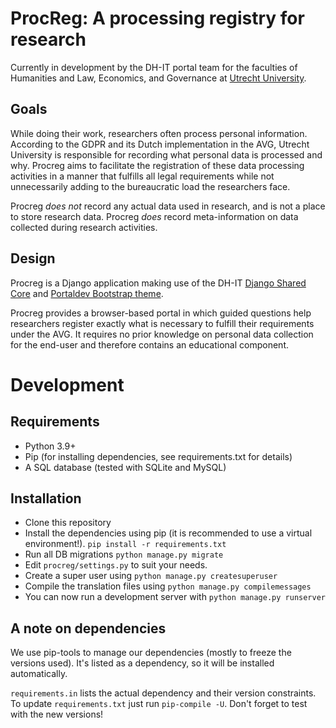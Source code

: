 # ProcReg: A processing registry for research

Currently in development by the DH-IT portal team for the faculties of Humanities and Law, Economics, and Governance at [Utrecht University](https://uu.nl).

## Goals

While doing their work, researchers often process personal information. According to the GDPR and its Dutch implementation in the AVG, Utrecht University is responsible for recording what personal data is processed and why. Procreg aims to facilitate the registration of these data processing activities in a manner that fulfills all legal requirements while not unnecessarily adding to the bureaucratic load the researchers face.

Procreg *does not* record any actual data used in research, and is not a place to store research data. 
Procreg *does* record meta-information on data collected during research activities.

## Design

Procreg is a Django application making use of the DH-IT [Django Shared Core](https://github.com/DH-IT-Portal-Development/django-shared-core) and [Portaldev Bootstrap theme](https://github.com/DH-IT-Portal-Development/bootstrap-theme).

Procreg provides a browser-based portal in which guided questions help researchers register exactly what is necessary to fulfill their requirements under the AVG. It requires no prior knowledge on personal data collection for the end-user and therefore contains an educational component.

# Development

## Requirements

* Python 3.9+
* Pip (for installing dependencies, see requirements.txt for details)
* A SQL database (tested with SQLite and MySQL)

## Installation

* Clone this repository
* Install the dependencies using pip (it is recommended to use a virtual 
  environment!). ``pip install -r requirements.txt``
* Run all DB migrations ``python manage.py migrate``
* Edit ``procreg/settings.py`` to suit your needs.
* Create a super user using ``python manage.py createsuperuser``
* Compile the translation files using ``python manage.py compilemessages``
* You can now run a development server with ``python manage.py runserver``


## A note on dependencies
We use pip-tools to manage our dependencies (mostly to freeze the versions 
used). It's listed as a dependency, so it will be installed automatically.

``requirements.in`` lists the actual dependency and their version constraints. 
To update ``requirements.txt`` just run ``pip-compile -U``. Don't forget to test 
with the new versions!
